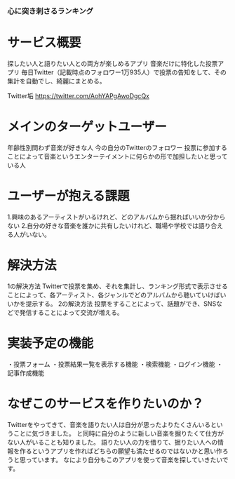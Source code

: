 ### 心に突き刺さるランキング

# サービス概要
探したい人と語りたい人との両方が楽しめるアプリ
音楽だけに特化した投票アプリ
毎日Twitter（記載時点のフォロワー1万935人）で投票の告知をして、その集計を自動でし、綺麗にまとめる。

Twitter垢
https://twitter.com/AohYAPgAwoDgcQx

# メインのターゲットユーザー
年齢性別問わず音楽が好きな人
今の自分のTwitterのフォロワー
投票に参加することによって音楽というエンターテイメントに何らかの形で加担したいと思っている人

# ユーザーが抱える課題
1.興味のあるアーティストがいるけれど、どのアルバムから掘ればいいか分からない
2.自分の好きな音楽を誰かに共有したいけれど、職場や学校では語り合える人がいない。

# 解決方法
1の解決方法
Twitterで投票を集め、それを集計し、ランキング形式で表示させることによって、各アーティスト、各ジャンルでどのアルバムから聴いていけばいいかを提示する。
2の解決方法
投票をすることによって、話題ができ、SNSなどで発信することによって交流が増える。


# 実装予定の機能
・投票フォーム
・投票結果一覧を表示する機能
・検索機能
・ログイン機能
・記事作成機能

# なぜこのサービスを作りたいのか？
Twitterをやってきて、音楽を語りたい人は自分が思ったよりたくさんいるということに気づきました。
と同時に自分のように新しい音楽を掘りたくて仕方がない人がいることも知りました。
語りたい人の力を借りて、掘りたい人への情報を作るというアプリを作ればどちらの願望も満たせるのではないかと思い作ろうと思っています。
なにより自分もこのアプリを使って音楽を探していきたいです。
